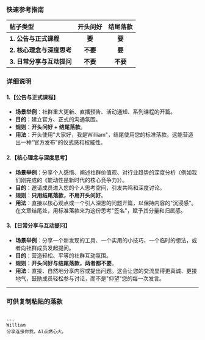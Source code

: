 ### 快速参考指南

| 帖子类型 | 开头问好 | 结尾落款 |
| :--- | :---: | :---: |
| **1. 公告与正式课程** | **要** | **要** |
| **2. 核心理念与深度思考** | **不要** | **要** |
| **3. 日常分享与互动提问** | **不要** | **不要** |

### 详细说明

#### 1.【公告与正式课程】
*   **场景举例**：社群重大更新、直播预告、活动通知、系列课程的开篇。
*   **目的**：建立官方、正式的沟通氛围。
*   **规则**：**开头问好 + 结尾落款**。
*   **用法**：开头使用"大家好，我是William"，结尾使用您的标准落款。这能营造出一种"官方发布"的仪式感和权威性。

#### 2.【核心理念与深度思考】
*   **场景举例**：分享个人感悟、阐述社群价值观、对行业趋势的深度分析（例如我们刚完成的《能动性是新时代的核心竞争力》）。
*   **目的**：邀请成员进入您的个人思考空间，引发共鸣和深度讨论。
*   **规则**：**只用结尾落款，不用开头问好**。
*   **用法**：直接以核心观点或一个引人深思的问题开篇，以保持内容的"沉浸感"。在文章结尾处，用标准落款来为这份思考"签名"，赋予其分量和归属感。

#### 3.【日常分享与互动提问】
*   **场景举例**：分享一个新发现的工具、一个实用的小技巧、一个临时的想法，或者向社群成员发起提问。
*   **目的**：营造轻松、平等的社群互动氛围。
*   **规则**：**开头问好与结尾落款，两者都不要**。
*   **用法**：直接、自然地分享内容或提出问题。这会让您的交流显得更真诚、更接地气，鼓励成员轻松参与讨论，而不是"仰望"您的每一次发言。

---

### 可供复制粘贴的落款

```

---
William
分享连接你我，AI点燃心火。
``` 